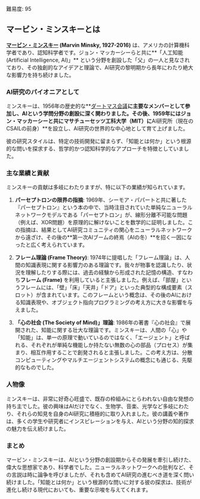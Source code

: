 難易度: 95

## マービン・ミンスキーとは

**[マービン・ミンスキー](02_AIの歴史/04_マービン・ミンスキー.md) (Marvin Minsky, 1927-2016)** は、アメリカの計算機科学者であり、認知科学者です。ジョン・マッカーシーらと共に**「人工知能 (Artificial Intelligence, AI)」** という分野を創設した「父」の一人と見なされており、その独創的なアイデアと理論で、AI研究の黎明期から長年にわたり絶大な影響力を持ち続けました。

### AI研究のパイオニアとして

ミンスキーは、1956年の歴史的な**[ダートマス会議](02_AIの歴史/02_ダートマス会議.md)**に主要なメンバーとして参加し、AIという学問分野の創設に深く関わりました。その後、1959年にはジョン・マッカーシーと共にマサチューセッツ工科大学（MIT）に**AI研究所（現在のCSAILの前身）**を設立し、AI研究の世界的な中心地として育て上げました。

彼の研究スタイルは、特定の技術開発に留まらず、「知能とは何か」という根源的な問いを探求する、哲学的かつ認知科学的なアプローチを特徴としていました。

### 主な業績と貢献

ミンスキーの貢献は多岐にわたりますが、特に以下の業績が知られています。

1.  **パーセプトロンの限界の指摘**: 1969年、シーモア・パパートと共に著した『パーセプトロン』という本の中で、当時注目されていた単純なニューラルネットワークモデルである「パーセプトロン」が、線形分離不可能な問題（例えば、XOR問題）を原理的に解けないことを数学的に証明しました。この指摘は、結果としてAI研究コミュニティの関心をニューラルネットワークから遠ざけ、その後の**第一次AIブームの終焉（AIの冬）**を招く一因になったと広く考えられています。

2.  **フレーム理論 (Frame Theory)**: 1974年に提唱した「フレーム理論」は、人間の知識表現に関する影響力のある理論です。我々が物事を認識したり、状況を理解したりする際には、過去の経験から形成された記憶の構造、すなわち**フレーム (Frame)** を利用していると主張しました。例えば、「部屋」というフレームには、「壁」「床」「天井」「ドア」といった典型的な構成要素（スロット）が含まれています。このフレームという概念は、その後のAIにおける知識表現や、オブジェクト指向プログラミングの考え方に大きな影響を与えました。

3.  **「心の社会 (The Society of Mind)」理論**: 1986年の著書『心の社会』で展開された、知能に関する壮大な理論です。ミンスキーは、人間の「心」や「知能」は、単一の原理で動いているのではなく、「エージェント」と呼ばれる、それぞれが単純な機能しか持たない無数の心の部品（プロセス）が集まり、相互作用することで創発されると主張しました。この考え方は、分散コンピューティングやマルチエージェントシステムの概念にも通じる、先駆的なものでした。

### 人物像

ミンスキーは、非常に好奇心旺盛で、既存の枠組みにとらわれない自由な発想の持ち主でした。彼の興味はAIだけでなく、生物学、音楽、光学など多岐にわたり、それらの知見を自身のAI研究に積極的に取り入れました。彼の講義や著作は、多くの学生や研究者にインスピレーションを与え、AIという分野の知的探求の魅力を伝え続けました。

### まとめ

マービン・ミンスキーは、AIという分野の創設期からその発展を牽引し続けた、偉大な思想家であり、科学者でした。ニューラルネットワークへの批判など、その言説は時に論争を呼びましたが、それも含めてAI研究の進むべき道を深く問い続けました。「知能とは何か」という根源的な問いに対する彼の探求は、技術が進化し続ける現代においても、重要な示唆を与えてくれます。